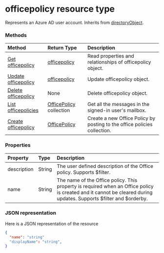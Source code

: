# officepolicy resource type

Represents an Azure AD user account. Inherits from [directoryObject](directoryobject.md).


### Methods
| Method       | Return Type  |Description|
|:---------------|:--------|:----------|
|[Get officepolicy](../api/officepolicy_get.md) | [officepolicy](officepolicy.md) |Read properties and relationships of officepolicy object.|
|[Update officepolicy](../api/officepolicy_update.md) | [officepolicy](officepolicy.md) |Update officepolicy object. |
|[Delete officepolicy](../api/officepolicy_delete.md) | None |Delete officepolicy object. |
|[List officepolicies](../api/officepolicy_list_messages.md) |[OfficePolicy](officepolicy.md) collection| Get all the messages in the signed-in user's mailbox.|
|[Create officepolicy](../api/officepolicy_post_messages.md) |[OfficePolicy](officepolicy.md)| Create a new Office Policy by posting to the office policies collection.|


### Properties
| Property	   | Type	|Description|
|:---------------|:--------|:----------|
|description|String|The user defined description of the Office policy. Supports $filter.|
|name|String|The name of the Office policy. This property is required when an Office policy is created and it cannot be cleared during updates. Supports $filter and $orderby.|


### JSON representation

Here is a JSON representation of the resource

<!-- {
  "blockType": "resource",
  "optionalProperties": [
    "appRoleAssignments",
    "calendar",
    "calendarGroups",
    "calendarView",
    "calendars",
    "contactFolders",
    "contacts",
    "createdObjects",
    "directReports",
    "drive",
    "events",
    "joinedGroups",
    "mailFolders",
    "manager",
    "memberOf",
    "messages",
    "oauth2PermissionGrants",
    "ownedDevices",
    "ownedObjects",
    "photo",
    "registeredDevices"
  ],
  "keyProperty": "id",
  "@odata.type": "microsoft.graph.user"
}-->

```json
{
  "name": "string"
  "displayName": "string",
}

```

<!-- uuid: 8fcb5dbc-d5aa-4681-8e31-b001d5168d79
2015-10-25 14:57:30 UTC -->
<!-- {
  "type": "#page.annotation",
  "description": "user resource",
  "keywords": "",
  "section": "documentation",
  "tocPath": ""
}-->
